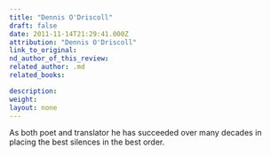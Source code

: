 ```yaml
---
title: "Dennis O'Driscoll"
draft: false
date: 2011-11-14T21:29:41.000Z
attribution: "Dennis O'Driscoll"
link_to_original:
nd_author_of_this_review:
related_author: .md
related_books:

description:
weight:
layout: none
---
```

As both poet and translator he has succeeded over many decades in placing the best silences in the best order.

